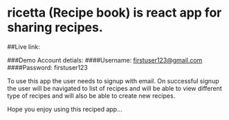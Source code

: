 # ricetta (Recipe book) is react app for sharing recipes.

##Live link: 

###Demo Account detials: 
####Username: firstuser123@gmail.com
####Password: firstuser123

To use this app the user needs to signup with email.
On successful signup the user will be navigated to list of recipes and will be able to view different type of recipes and will also be able to create new recipes.

Hope you enjoy using this reciped app...
